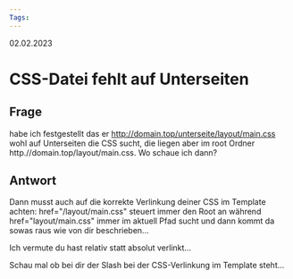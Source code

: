 ```yaml
--- 
Tags: 
--- 
```

02.02.2023

# CSS-Datei fehlt auf Unterseiten


## Frage
habe ich festgestellt das er http://domain.top/unterseite/layout/main.css wohl auf Unterseiten die CSS sucht, die liegen aber im root Ordner http.//domain.top/layout/main.css. Wo schaue ich dann?


## Antwort

Dann musst auch auf die korrekte Verlinkung deiner CSS im Template achten: href="/layout/main.css" steuert immer den Root an während href="layout/main.css" immer im aktuell Pfad sucht und dann kommt da sowas raus wie von dir beschrieben... 

Ich vermute du hast relativ statt absolut verlinkt... 

Schau mal ob bei dir der Slash bei der CSS-Verlinkung im Template steht...

